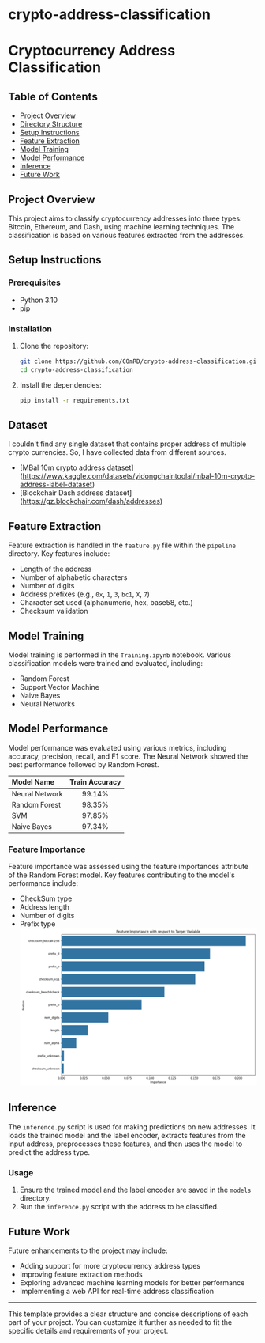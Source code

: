 # crypto-address-classification
# Cryptocurrency Address Classification

## Table of Contents
- [Project Overview](#project-overview)
- [Directory Structure](#directory-structure)
- [Setup Instructions](#setup-instructions)
- [Feature Extraction](#feature-extraction)
- [Model Training](#model-training)
- [Model Performance](#model-performance)
- [Inference](#inference)
- [Future Work](#future-work)

## Project Overview
This project aims to classify cryptocurrency addresses into three types: Bitcoin, Ethereum, and Dash, using machine learning techniques. The classification is based on various features extracted from the addresses.

## Setup Instructions
### Prerequisites
- Python 3.10
- pip

### Installation
1. Clone the repository:
    ```bash
    git clone https://github.com/C0mRD/crypto-address-classification.git
    cd crypto-address-classification
    ```

3. Install the dependencies:
    ```bash
    pip install -r requirements.txt
    ```

## Dataset
I couldn't find any single dataset that contains proper address of multiple crypto currencies. So, I have collected data from different sources.
- [MBal 10m crypto address dataset] (https://www.kaggle.com/datasets/yidongchaintoolai/mbal-10m-crypto-address-label-dataset)
- [Blockchair Dash address dataset] (https://gz.blockchair.com/dash/addresses)

## Feature Extraction
Feature extraction is handled in the `feature.py` file within the `pipeline` directory. Key features include:
- Length of the address
- Number of alphabetic characters
- Number of digits
- Address prefixes (e.g., `0x`, `1`, `3`, `bc1`, `X`, `7`)
- Character set used (alphanumeric, hex, base58, etc.)
- Checksum validation

## Model Training
Model training is performed in the `Training.ipynb` notebook. Various classification models were trained and evaluated, including:
- Random Forest
- Support Vector Machine
- Naive Bayes
- Neural Networks

## Model Performance
Model performance was evaluated using various metrics, including accuracy, precision, recall, and F1 score. The Neural Network showed the best performance followed by Random Forest.

| Model Name  | Train Accuracy  |
| :------------ |:---------------:|
| Neural Network | 99.14% |
| Random Forest | 98.35% |
| SVM      |      97.85%   |
| Naive Bayes | 97.34%        |

### Feature Importance
Feature importance was assessed using the feature importances attribute of the Random Forest model. Key features contributing to the model's performance include:
- CheckSum type
- Address length
- Number of digits
- Prefix type
![Feature Imp Image](https://github.com/C0mRD/crypto-address-classification/blob/main/Feature_Engineering/feature_imp.png?raw=true)

## Inference
The `inference.py` script is used for making predictions on new addresses. It loads the trained model and the label encoder, extracts features from the input address, preprocesses these features, and then uses the model to predict the address type.

### Usage
1. Ensure the trained model and the label encoder are saved in the `models` directory.
2. Run the `inference.py` script with the address to be classified.

## Future Work
Future enhancements to the project may include:
- Adding support for more cryptocurrency address types
- Improving feature extraction methods
- Exploring advanced machine learning models for better performance
- Implementing a web API for real-time address classification

---

This template provides a clear structure and concise descriptions of each part of your project. You can customize it further as needed to fit the specific details and requirements of your project.

